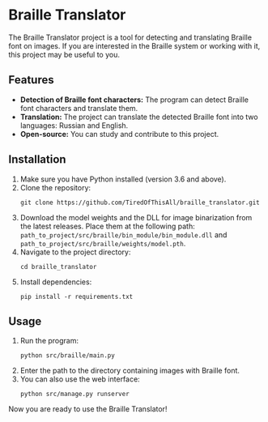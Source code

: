 # Braille Translator

The Braille Translator project is a tool for detecting and translating Braille font on images. If you are interested in the Braille system or working with it, this project may be useful to you.

## Features

- **Detection of Braille font characters:** The program can detect Braille font characters and translate them.
- **Translation:** The project can translate the detected Braille font into two languages: Russian and English.
- **Open-source:** You can study and contribute to this project.

## Installation

1. Make sure you have Python installed (version 3.6 and above).
2. Clone the repository:
    ```
    git clone https://github.com/TiredOfThisAll/braille_translator.git
    ```
3. Download the model weights and the DLL for image binarization from the latest releases. Place them at the following path: `path_to_project/src/braille/bin_module/bin_module.dll` and `path_to_project/src/braille/weights/model.pth`.
4. Navigate to the project directory:
    ```
    cd braille_translator
    ```
5. Install dependencies:
    ```
    pip install -r requirements.txt
    ```

## Usage

1. Run the program:
    ```
    python src/braille/main.py
    ```
2. Enter the path to the directory containing images with Braille font.
3. You can also use the web interface:
    ```
    python src/manage.py runserver
    ```

Now you are ready to use the Braille Translator!
